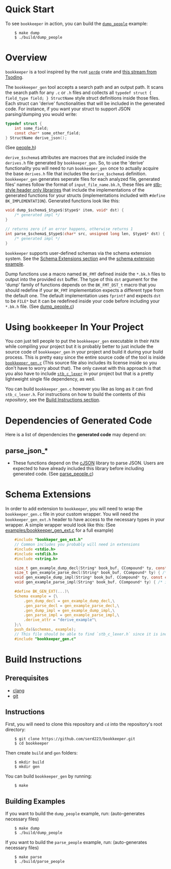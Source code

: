 # Quick Start
To see `bookkeeper` in action, you can build the [`dump_people`](https://github.com/serd223/bookkeeper/blob/master/examples/dump_people.c) example:
```console
    $ make dump
    $ ./build/dump_people
```

# Overview
`bookkeeper` is a tool inspired by the rust [`serde`](https://serde.rs/) crate and [this stream from Tsoding](https://youtu.be/hnM6aSpWJ8c?si=7WqJW0dy8oaJtdmm).

The `bookkeeper_gen` tool accepts a search path and an output path. It scans the search path for any `.c` or `.h` files and collects all `typedef struct { field_type field; } StructName` style struct definitions inside those files. Each struct can 'derive' functionalities that will be included in the generated code. For instance, if you want your struct to support JSON parsing/dumping you would write:

```c
typedef struct {
    int some_field;
    const char* some_other_field;
} StructName derive_json();
```
(See [people.h](https://github.com/serd223/bookkeeper/blob/master/examples/people.h))

`derive_$schema$` attributes are macroes that are included inside the `derives.h` file generated by `bookkeeper_gen`. So, to use the 'derive' functionality you will need to run `bookkeeper_gen` once to actually acquire the base `derives.h` file that includes the `derive_$schema$` definition. `bookkeeper_gen` generates seperate files for each analyzed file, generated files' names follow the format of `input_file_name.bk.h`, these files are [stb-style header only librarires](https://github.com/nothings/stb?tab=readme-ov-file#faq) that include the implementations of the generated functions for your structs (implementations included with `#define BK_IMPLEMENTATION`). Generated functions look like this:
```c
void dump_$schema$_$type$($type$* item, void* dst) {
    /* generated impl */
}

// returns zero if an error happens, otherwise returns 1
int parse_$schema$_$type$(char* src, unsigned long len, $type$* dst) {
    /* generated impl */
}
```
`bookkeeper` supports user-defined schemas via the schema extension system. See the [Schema Extensions section](https://github.com/serd223/bookkeeper/tree/master?tab=readme-ov-file#schema-extensions) and the [schema extension example](https://github.com/serd223/bookkeeper/blob/master/examples/bookkeeper_gen_ext.c).

Dump functions use a macro named `BK_FMT` defined inside the `*.bk.h` files to output into the provided `dst` buffer. The type of this `dst` argument for the 'dump' family of functions depends on the `BK_FMT_DST_t` macro that you should redefine if your `BK_FMT` implementation expects a different type from the default one. The default implementation uses `fprintf` and expects `dst` to be `FILE*` but it can be redefined inside your code before including your `*.bk.h` file.
(See [dump_people.c](https://github.com/serd223/bookkeeper/blob/master/examples/dump_people.c))

# Using `bookkeeper` In Your Project
You _can_ just tell people to put the `bookkeeper_gen` executable in their `PATH` while compiling your project but it is probably better to just include the source code of `bookkeeper_gen` in your project and build it during your build process. This is pretty easy since the entire source code of the tool is inside [`bookkeeper_gen.c`](https://github.com/serd223/bookkeeper/blob/master/bookkeeper_gen.c) (This source file also includes its license inside so you don't have to worry about that). The only caveat with this approach is that you also have to include [`stb_c_lexer`](https://github.com/nothings/stb/blob/master/stb_c_lexer.h) in your project but that is a pretty lightweight single file dependency, as well.

You can build `bookkeeper_gen.c` however you like as long as it can find `stb_c_lexer.h`. For instructions on how to build the contents of _this repository_, see the [Build Instructions section](https://github.com/serd223/bookkeeper/tree/master?tab=readme-ov-file#build-instructions).

# Dependencies of Generated Code
Here is a list of dependencies the **generated code** may depend on:
## parse_json_*
 - These functions depend on the [cJSON](https://github.com/DaveGamble/cJSON) library to parse JSON. Users are expected to have already included this library before including generated code. (See [parse_people.c](https://github.com/serd223/bookkeeper/blob/master/examples/parse_people.c))

# Schema Extensions
In order to add extension to `bookkeeper`, you will need to wrap the `bookkeeper_gen.c` file in your custom wrapper. You will need the `bookkeeper_gen_ext.h` header to have access to the necessary types in your wrapper. A simple wrapper would look like this:
(See [examples/bookkeeper_gen_ext.c](https://github.com/serd223/bookkeeper/blob/master/examples/bookkeeper_gen_ext.c) for a full example)
```c
    #include "bookkeper_gen_ext.h"
    // Common includes you probably will need in extensions
    #include <stdio.h>
    #include <stdlib.h>
    #include <string.h>

    size_t gen_example_dump_decl(String* book_buf, CCompound* ty, const char* dst_type) { /* impl */ }
    size_t gen_example_parse_decl(String* book_buf, CCompound* ty) { /* impl */ }
    void gen_example_dump_impl(String* book_buf, CCompound* ty, const char* dst_type, const char* fmt_macro) { /* impl */ }
    void gen_example_parse_impl(String* book_buf, CCompound* ty) { /* impl */ }

    #define BK_GEN_EXT(...)\
    Schema example = {\
        .gen_dump_decl = gen_example_dump_decl,\
        .gen_parse_decl = gen_example_parse_decl,\
        .gen_dump_impl = gen_example_dump_impl,\
        .gen_parse_impl = gen_example_parse_impl,\
        .derive_attr = "derive_example"\
    };\
    push_da(&schemas, example);
    // This file should be able to find `stb_c_lexer.h` since it is included by `bookkeeper_gen.c`
    #include "bookkeeper_gen.c"
```

# Build Instructions
## Prerequisites
 - [clang](https://releases.llvm.org/download.html)
 - [git](https://git-scm.com/)

## Instructions
First, you will need to clone this repository and `cd` into the repository's root directory:
```console
    $ git clone https://github.com/serd223/bookkeeper.git
    $ cd bookkeeper
```

Then create `build` and `gen` folders:
```console
    $ mkdir build
    $ mkdir gen
```

You can build `bookkeeper_gen` by running:
```console
    $ make
```

## Building Examples
If you want to build the `dump_people` example, run: (auto-generates necessary files)
```console
    $ make dump
    $ ./build/dump_people
```

If you want to build the `parse_people` example, run: (auto-generates necessary files)
```console
    $ make parse
    $ ./build/parse_people
```

